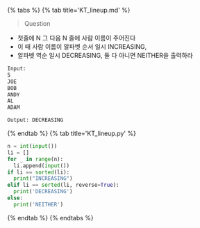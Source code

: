 {% tabs %}
{% tab title='KT_lineup.md' %}

> Question

* 첫줄에 N 그 다음 N 줄에 사람 이름이 주어진다
* 이 때 사람 이름이 알파벳 순서 일시 INCREASING,
* 알파벳 역순 일시 DECREASING, 둘 다 아니면 NEITHER을 출력하라

```txt
Input:
5
JOE
BOB
ANDY
AL
ADAM

Output: DECREASING
```

{% endtab %}
{% tab title='KT_lineup.py' %}

```py
n = int(input())
li = []
for _ in range(n):
  li.append(input())
if li == sorted(li):
  print("INCREASING")
elif li == sorted(li, reverse=True):
  print('DECREASING')
else:
  print('NEITHER')
```

{% endtab %}
{% endtabs %}
